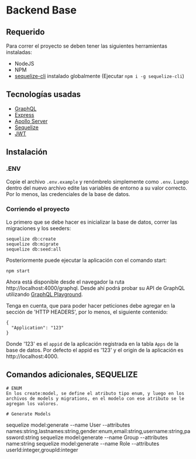 # Backend Base

## Requerido

Para correr el proyecto se deben tener las siguientes herramientas instaladas:

- NodeJS
- NPM
- [sequelize-cli](http://docs.sequelizejs.com/manual/tutorial/migrations.html#installing-cli)
  instalado globalmente (Ejecutar `npm i -g sequelize-cli`)

## Tecnologías usadas

- [GraphQL](https://graphql.org/learn/)
- [Express](https://expressjs.com/es/starter/hello-world.html)
- [Apollo Server](https://www.apollographql.com/docs/apollo-server/)
- [Sequelize](http://docs.sequelizejs.com/)
- [JWT](https://jwt.io/)

## Instalación 

### .ENV

Copie el archivo `.env.example` y renómbrelo simplemente como `.env`. Luego
dentro del nuevo archivo edite las variables de entorno a su valor correcto. Por
lo menos, las credenciales de la base de datos.

### Corriendo el proyecto

Lo primero que se debe hacer es inicializar la base de datos, correr las
migraciones y los seeders:

```
sequelize db:create
sequelize db:migrate
sequelize db:seed:all
```

Posteriormente puede ejecutar la aplicación con el comando start:

```
npm start
```

Ahora está disponible desde el navegador la ruta http://localhost:4000/graphql.
Desde ahí podrá probar su API de GraphQL utilizando
[GraphQL Playground](https://www.apollographql.com/docs/apollo-server/features/graphql-playground.html).

Tenga en cuenta, que para poder hacer peticiones debe agregar en la sección de
'HTTP HEADERS', por lo menos, el siguiente contenido:

```
{
  "Application": "123"
}
```

Donde '123' es el `appid` de la aplicación registrada en la tabla `Apps` de la
base de datos. Por defecto el appid es '123' y el origin de la aplicación es
http://localhost:4000.

## Comandos adicionales, SEQUELIZE
```
# ENUM
En los create:model, se define el atributo tipo enum, y luego en los archivos de models y migrations, en el modelo con ese atributo se le agregan los valores.

# Generate Models
```
sequelize model:generate --name User --attributes names:string,lastnames:string,gender:enum,email:string,username:string,password:string
sequelize model:generate --name Group --attributes name:string
sequelize model:generate --name Role --attributes userId:integer,groupId:integer
```






